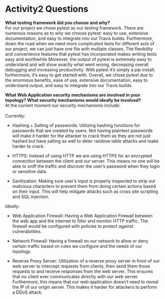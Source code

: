 # Activity2 Questions

**What testing framework did you choose and why?**<br/>
For our project we chose pytest as our testing framework. There are numerous reasons as to why 
we choose pytest: easy to use, extensive documentation, and easy to integrate into our Travis builds. 
Furthermore, down the road when we need more complicated tests for different acts of our project, we 
can just have one file with multiple classes. The flexibility and convenience features that pytest has 
incorporated makes writing tests easy and worthwhile Moreover, the output of pytest is extremely easy 
to understand and will show exactly what went wrong, decreasing overall debugging and increasing productivity. 
With pytest it’s simply a pip install; furthermore, it’s easy to get started with. Overall, we chose pytest 
due to the enormous benefits, ease of use, extensive documentation, easy to understand output, and easy to 
integrate into our Travis builds.

**What Web Application security mechanisms are involved in your topology? What security mechanisms would ideally be involved?**<br/>
At the current moment our security mechanisms include:<br/>
<br/>
Currently:
* Hashing + Salting of passwords: Utilizing hashing functions for passwords that are created by users. 
Not having plaintext passwords will make it harder for the attacker to crack them as they are not just 
hashed but have salting as well to deter rainbow table attacks and make harder to crack.

* HTTPS: Instead of using HTTP we are using HTTPS for an encrypted connection between the client and our server. 
This means no one will be able to sniff the traffic and discover the user’s password when they login or sensitive data.

* Sanitization: Making sure user’s input is properly inspected to strip out malicious characters to prevent them from 
doing certain actions based on their input. This will help mitigate attacks such as cross site scripting and SQL injection.

Ideally:
* Web Application Firewall: Having a Web Application Firewall between the web app and the internet to filter and monitor HTTP traffic. 
The firewall would be configured with policies to protect against vulnerabilities.

* Network Firewall: Having a firewall on our network to allow or deny certain traffic based on rules we configure and the 
needs of our topology.

* Reverse Proxy Server: Utilization of a reverse proxy server in front of our web server to intercept requests 
from clients, then send them those requests to and receive responses from the web server. This ensures that no 
client ever communicates directly with our web server. Furthermore, this means that our web application doesn’t 
need to reveal the IP of our origin server. This makes it harder for attackers to perform a DDoS attack.





